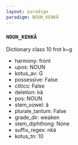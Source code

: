 ```yaml
---
layout: paradigm
paradigm: NOUN_KENKÄ
---
```

### ` NOUN_KENKÄ `

Dictionary class 10 frot k~g
* harmony: front
* upos: NOUN
* kotus_av: G
* possessive: False
* clitics: False
* deletion: kä
* pos: NOUN
* stem_vowel: ä
* plurale_tantum: False
* grade_dir: weaken
* stem_diphthong: None
* suffix_regex: nkä
* kotus_tn: 10
